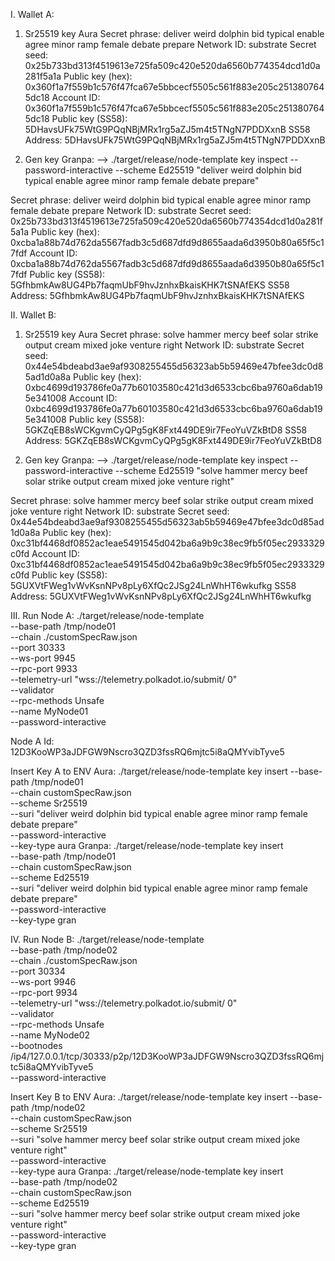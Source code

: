 

I. Wallet A:
1. Sr25519 key Aura
Secret phrase:       deliver weird dolphin bid typical enable agree minor ramp female debate prepare
  Network ID:        substrate
  Secret seed:       0x25b733bd313f4519613e725fa509c420e520da6560b774354dcd1d0a281f5a1a
  Public key (hex):  0x360f1a7f559b1c576f47fca67e5bbcecf5505c561f883e205c2513807645dc18
  Account ID:        0x360f1a7f559b1c576f47fca67e5bbcecf5505c561f883e205c2513807645dc18
  Public key (SS58): 5DHavsUFk75WtG9PQqNBjMRx1rg5aZJ5m4t5TNgN7PDDXxnB
  SS58 Address:      5DHavsUFk75WtG9PQqNBjMRx1rg5aZJ5m4t5TNgN7PDDXxnB

2. Gen key Granpa:
--> ./target/release/node-template key inspect --password-interactive --scheme Ed25519 "deliver weird dolphin bid typical enable agree minor ramp female debate prepare"

Secret phrase:       deliver weird dolphin bid typical enable agree minor ramp female debate prepare
  Network ID:        substrate
  Secret seed:       0x25b733bd313f4519613e725fa509c420e520da6560b774354dcd1d0a281f5a1a
  Public key (hex):  0xcba1a88b74d762da5567fadb3c5d687dfd9d8655aada6d3950b80a65f5c17fdf
  Account ID:        0xcba1a88b74d762da5567fadb3c5d687dfd9d8655aada6d3950b80a65f5c17fdf
  Public key (SS58): 5GfhbmkAw8UG4Pb7faqmUbF9hvJznhxBkaisKHK7tSNAfEKS
  SS58 Address:      5GfhbmkAw8UG4Pb7faqmUbF9hvJznhxBkaisKHK7tSNAfEKS

  II. Wallet B:
1. Sr25519 key Aura
  Secret phrase:       solve hammer mercy beef solar strike output cream mixed joke venture right
  Network ID:        substrate
  Secret seed:       0x44e54bdeabd3ae9af9308255455d56323ab5b59469e47bfee3dc0d85ad1d0a8a
  Public key (hex):  0xbc4699d193786fe0a77b60103580c421d3d6533cbc6ba9760a6dab195e341008
  Account ID:        0xbc4699d193786fe0a77b60103580c421d3d6533cbc6ba9760a6dab195e341008
  Public key (SS58): 5GKZqEB8sWCKgvmCyQPg5gK8Fxt449DE9ir7FeoYuVZkBtD8
  SS58 Address:      5GKZqEB8sWCKgvmCyQPg5gK8Fxt449DE9ir7FeoYuVZkBtD8

  2. Gen key Granpa:
--> ./target/release/node-template key inspect --password-interactive --scheme Ed25519 "solve hammer mercy beef solar strike output cream mixed joke venture right"

Secret phrase:       solve hammer mercy beef solar strike output cream mixed joke venture right
  Network ID:        substrate
  Secret seed:       0x44e54bdeabd3ae9af9308255455d56323ab5b59469e47bfee3dc0d85ad1d0a8a
  Public key (hex):  0xc31bf4468df0852ac1eae5491545d042ba6a9b9c38ec9fb5f05ec2933329c0fd
  Account ID:        0xc31bf4468df0852ac1eae5491545d042ba6a9b9c38ec9fb5f05ec2933329c0fd
  Public key (SS58): 5GUXVtFWeg1vWvKsnNPv8pLy6XfQc2JSg24LnWhHT6wkufkg
  SS58 Address:      5GUXVtFWeg1vWvKsnNPv8pLy6XfQc2JSg24LnWhHT6wkufkg


III. Run Node A:
./target/release/node-template \
  --base-path /tmp/node01 \
  --chain ./customSpecRaw.json \
  --port 30333 \
  --ws-port 9945 \
  --rpc-port 9933 \
  --telemetry-url "wss://telemetry.polkadot.io/submit/ 0" \
  --validator \
  --rpc-methods Unsafe \
  --name MyNode01 \
  --password-interactive

  Node A Id: 12D3KooWP3aJDFGW9Nscro3QZD3fssRQ6mjtc5i8aQMYvibTyve5

Insert Key A to ENV
Aura:
  ./target/release/node-template key insert --base-path /tmp/node01 \
  --chain customSpecRaw.json \
  --scheme Sr25519 \
  --suri "deliver weird dolphin bid typical enable agree minor ramp female debate prepare" \
  --password-interactive \
  --key-type aura
Granpa:
  ./target/release/node-template key insert \
  --base-path /tmp/node01 \
  --chain customSpecRaw.json \
  --scheme Ed25519 \
  --suri "deliver weird dolphin bid typical enable agree minor ramp female debate prepare" \
  --password-interactive \
  --key-type gran

IV. Run Node B:
  ./target/release/node-template \
  --base-path /tmp/node02 \
  --chain ./customSpecRaw.json \
  --port 30334 \
  --ws-port 9946 \
  --rpc-port 9934 \
  --telemetry-url "wss://telemetry.polkadot.io/submit/ 0" \
  --validator \
  --rpc-methods Unsafe \
  --name MyNode02 \
  --bootnodes /ip4/127.0.0.1/tcp/30333/p2p/12D3KooWP3aJDFGW9Nscro3QZD3fssRQ6mjtc5i8aQMYvibTyve5 \
  --password-interactive

  Insert Key B to ENV
Aura:
  ./target/release/node-template key insert --base-path /tmp/node02 \
  --chain customSpecRaw.json \
  --scheme Sr25519 \
  --suri "solve hammer mercy beef solar strike output cream mixed joke venture right" \
  --password-interactive \
  --key-type aura
Granpa:
  ./target/release/node-template key insert \
  --base-path /tmp/node02 \
  --chain customSpecRaw.json \
  --scheme Ed25519 \
  --suri "solve hammer mercy beef solar strike output cream mixed joke venture right" \
  --password-interactive \
  --key-type gran